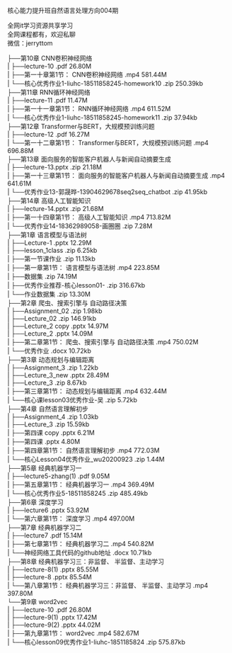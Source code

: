 核心能力提升班自然语言处理方向004期

全网it学习资源共享学习<br>全网课程都有，欢迎私聊<br>微信：jerryttom<br>

├──第10章 CNN卷积神经网络<br> | ├──lecture-10 .pdf 26.80M<br> | ├──第一十章第1节： CNN卷积神经网络 .mp4 581.44M<br> | └──核心优秀作业1-liuhc-18511858245-homework10 .zip 250.39kb<br> ├──第11章 RNN循环神经网络<br> | ├──lecture-11 .pdf 11.47M<br> | ├──第一十一章第1节： RNN循环神经网络 .mp4 611.52M<br> | └──核心优秀作业1-liuhc-18511858245-homework11 .zip 37.94kb<br> ├──第12章 Transformer与BERT，大规模预训练问题<br> | ├──lecture-12 .pdf 16.27M<br> | └──第一十二章第1节： Transformer与BERT，大规模预训练问题 .mp4 696.88M<br> ├──第13章 面向服务的智能客户机器人与新闻自动摘要生成<br> | ├──lecture-13.pptx .zip 21.18M<br> | ├──第一十三章第1节： 面向服务的智能客户机器人与新闻自动摘要生成 .mp4 641.61M<br> | └──优秀作业13-郭晟晔-13904629678seq2seq_chatbot .zip 41.95kb<br> ├──第14章 高级人工智能知识<br> | ├──lecture-14.pptx .zip 21.68M<br> | ├──第一十四章第1节： 高级人工智能知识 .mp4 713.82M<br> | └──优秀作业14-18362989058-画圈圈 .zip 7.28M<br> ├──第1章 语言模型与语法树<br> | ├──Lecture-1 .pptx 12.29M<br> | ├──lesson_1class .zip 6.25kb<br> | ├──第一节课作业 .zip 11.13kb<br> | ├──第一章第1节： 语言模型与语法树 .mp4 223.85M<br> | ├──数据集 .zip 74.19M<br> | ├──优秀作业推荐-核心lesson01- .zip 316.67kb<br> | └──作业数据集 .zip 13.30M<br> ├──第2章 爬虫、搜索引擎与 自动路径决策<br> | ├──Assignment_02 .zip 1.98kb<br> | ├──Lecture_02 .zip 146.91kb<br> | ├──Lecture_2 copy .pptx 14.97M<br> | ├──Lecture_2 .pptx 14.09M<br> | ├──第二章第1节： 爬虫、搜索引擎与 自动路径决策 .mp4 750.02M<br> | └──优秀作业 .docx 10.72kb<br> ├──第3章 动态规划与编辑距离<br> | ├──Assignment_3 .zip 1.22kb<br> | ├──Lecture_3_new .pptx 28.49M<br> | ├──Lecture_3 .zip 8.67kb<br> | ├──第三章第1节： 动态规划与编辑距离 .mp4 632.44M<br> | └──核心课lesson03优秀作业-吴 .zip 5.72kb<br> ├──第4章 自然语言理解初步<br> | ├──Assignment_4 .zip 1.03kb<br> | ├──Lecture_3 .zip 15.59kb<br> | ├──第四课 copy .pptx 6.21M<br> | ├──第四课 .pptx 4.80M<br> | ├──第四章第1节： 自然语言理解初步 .mp4 772.03M<br> | └──核心Lesson04优秀作业_wu20200923 .zip 1.44M<br> ├──第5章 经典机器学习一<br> | ├──lecture5-zhang(1) .pdf 9.05M<br> | ├──第五章第1节： 经典机器学习一 .mp4 369.49M<br> | └──核心优秀作业5-18511858245 .zip 485.49kb<br> ├──第6章 深度学习<br> | ├──lecture6 .pptx 53.92M<br> | └──第六章第1节： 深度学习 .mp4 497.00M<br> ├──第7章 经典机器学习二<br> | ├──lecture7 .pdf 15.14M<br> | ├──第七章第1节： 经典机器学习二 .mp4 540.82M<br> | └──神经网络工具代码的github地址 .docx 10.71kb<br> ├──第8章 经典机器学习三：非监督、 半监督、主动学习<br> | ├──lecture-8(1) .pptx 85.55M<br> | ├──lecture-8 .pptx 85.54M<br> | └──第八章第1节： 经典机器学习三：非监督、 半监督、主动学习 .mp4 397.80M<br> └──第9章 word2vec<br> | ├──lecture-10 .pdf 26.80M<br> | ├──lecture-9(1) .pptx 17.42M<br> | ├──lecture-9(2) .pptx 44.02M<br> | ├──第九章第1节： word2vec .mp4 582.67M<br> | └──核心lesson09优秀作业1-liuhc-1851185824 .zip 575.87kb